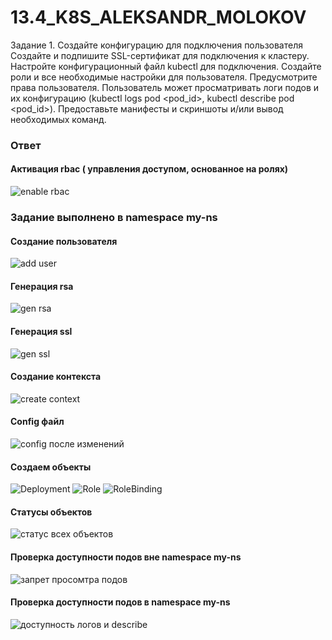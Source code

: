 # 13.4_K8S_ALEKSANDR_MOLOKOV

Задание 1. Создайте конфигурацию для подключения пользователя
Создайте и подпишите SSL-сертификат для подключения к кластеру.
Настройте конфигурационный файл kubectl для подключения.
Создайте роли и все необходимые настройки для пользователя.
Предусмотрите права пользователя. Пользователь может просматривать логи подов и их конфигурацию (kubectl logs pod <pod_id>, kubectl describe pod <pod_id>).
Предоставьте манифесты и скриншоты и/или вывод необходимых команд.

### Ответ

#### Активация rbac ( управления доступом, основанное на ролях)

![enable rbac](https://github.com/ALEMOLOKOV/13.4_K8S_ALEKSANDR_MOLOKOV/assets/109212419/697e5db9-1493-45be-a114-4da65b1edb99)

### Задание выполнено в namespace my-ns
#### Создание пользователя

![add user](https://github.com/ALEMOLOKOV/13.4_K8S_ALEKSANDR_MOLOKOV/assets/109212419/fde68f5b-109b-4201-ac2e-f60ebbb1ed4f)

#### Генерация rsa
![gen rsa](https://github.com/ALEMOLOKOV/13.4_K8S_ALEKSANDR_MOLOKOV/assets/109212419/55a0644b-370a-4f27-ba64-3574a92e2c38)

#### Генерация ssl

![gen ssl](https://github.com/ALEMOLOKOV/13.4_K8S_ALEKSANDR_MOLOKOV/assets/109212419/0862a376-bda2-4d3f-95af-d064fa75afbb)

#### Создание контекста

![create context](https://github.com/ALEMOLOKOV/13.4_K8S_ALEKSANDR_MOLOKOV/assets/109212419/ef057868-feb0-4d63-998f-75d2778cc749)

#### Config файл

![config после изменений](https://github.com/ALEMOLOKOV/13.4_K8S_ALEKSANDR_MOLOKOV/assets/109212419/b75545f4-54ee-4166-8828-b0209af8335e)

#### Создаем объекты
![Deployment](https://github.com/ALEMOLOKOV/13.4_K8S_ALEKSANDR_MOLOKOV/blob/13c2f4c64ba89d7cb7896c094ba4e0b20806d9f7/deployment.yaml)
![Role](https://github.com/ALEMOLOKOV/13.4_K8S_ALEKSANDR_MOLOKOV/blob/13c2f4c64ba89d7cb7896c094ba4e0b20806d9f7/role.yaml)
![RoleBinding](https://github.com/ALEMOLOKOV/13.4_K8S_ALEKSANDR_MOLOKOV/blob/13c2f4c64ba89d7cb7896c094ba4e0b20806d9f7/rolebinding.yaml)

#### Статусы объектов

![статус всех объектов](https://github.com/ALEMOLOKOV/13.4_K8S_ALEKSANDR_MOLOKOV/assets/109212419/e3d47a6b-b325-4f8e-b73a-70516ae7d4c1)

#### Проверка доступности подов вне namespace my-ns

![запрет просомтра подов ](https://github.com/ALEMOLOKOV/13.4_K8S_ALEKSANDR_MOLOKOV/assets/109212419/269cc7de-4a1c-40d0-97c7-a7adb807b07e)

#### Проверка доступности подов в namespace my-ns

![доступность логов и describe](https://github.com/ALEMOLOKOV/13.4_K8S_ALEKSANDR_MOLOKOV/assets/109212419/55aee51e-8ccb-4184-85ec-547dc3a9e726)










